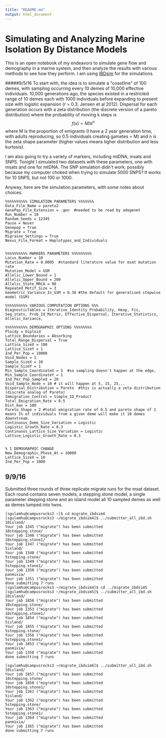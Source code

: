 ```yaml
---
title: "README.md"
output: html_document
---
```

# Simulating and Analyzing Marine Isolation By Distance Models
This is an open notebook of my endeavors to simulate gene flow and demography in a marine system, and then analyze the results with various methods to see how they perform. I am using [IBDsim](http://www1.montpellier.inra.fr/CBGP/software/ibdsim/) for the simulations.

#####9/5/16
To start with, the idea is to simulate a "coastline" of 100 demes, with sampling occurring every 10 demes of 10,000 effective individuals. 10,000 generations ago, the species existed in a restricted range of 10 demes each with 1000 individuals before expanding to present size with logistic expansion (r = 0.3; Jensen et al 2012).  Dispersal for each generation occurs with a zeta distribution (the discrete version of a pareto distribution) where the probability of moving k steps is $$ f(x) = M / k^n $$ where M is the proportion of emigrants (I have a 2 year generation time, with adults reproducing, so 0.5 individuals creating gametes = M) and n is the zeta shape parameter (higher values means tigher distribution and less kurtosis). 

I am also going to try a variety of markers, including mtDNA, msats and SNPS.  Tonight I simulated two datasets with these parameters, one with msats and one for mtDNA. The SNP simulation didn't work, possibly because my computer choked when trying to simulate 5000 SNPS? It works for 10 SNPS, but not 100 or 1000.

Anyway, here are the simulation parameters, with some notes about choices.

```
%%%%%%%%%% SIMULATION PARAMETERS %%%%%%%
Data_File_Name = pareto2
GenePop_File_Extension = .gen  #needed to be read by adegenet
Run_Number = 10
Random_Seeds = 12345
Pause = Never
Genepop = True
Migrate = True
Migraine_Settings = True
Nexus_File_Format = Haplotypes_and_Individuals


%%%%%%%%%% MARKERS PARAMETERS %%%%%%%%%
Locus_Number = 10
Mutation_Rate = 0.0005  #standard literature value for msat mutation rate
Mutation_Model = GSM
Allelic_Lower_Bound = 1
Allelic_Upper_Bound = 200
Allelic_State_MRCA = 90
Repeated_Motif_Size = 3
Geometric_Variance_In_GSM = 0.36 #the default for generalized stepwise model (GSM)

%%%%%%%%%% VARIOUS COMPUTATION OPTIONS %%%
DiagnosticTables = Iterative_Identity_Probability, Hexp, Fis, Seq_stats, Prob_Id_Matrix, Effective_Dispersal, Iterative_Statistics, Allelic_Variance,

%%%%%%%%%% DEMOGRAPHIC OPTIONS %%%%%%%%
Ploidy = Diploid
Lattice_Boundaries = Absorbing
Total_Range_Dispersal = True
Lattice_SizeX = 100
Lattice_SizeY = 1
Ind_Per_Pop = 10000
Void_Nodes = 1
Sample_SizeX = 10
Sample_SizeY = 1
Min_Sample_CoordinateX = 5  #so sampling doesn't happen at the edge, 
Min_Sample_CoordinateY = 1
Ind_Per_Pop_Sampled = 20
Void_Sample_Node = 10 # it will happen at 5, 15, 25...
Dispersal_Distribution = Pareto  #this is actually a zeta distribution (discrete analog of Pareto)
Immigration_Control = Simple_1D_Product
Total_Emigration_Rate = 0.5
Dist_max = 100
Pareto_Shape = 2 #total emigration rate of 0.5 and pareto shape of 2 means 1% of individuals from a given deme will make it 10 demes downstream.
Continuous_Deme_Size_Variation = Logistic
Logistic_Growth_Rate = 0.3
Continuous_Lattice_Size_Variation = Logistic
Lattice_Logistic_Growth_Rate = 0.3


% 1 DEMOGRAPHIC CHANGE
New_Demographic_Phase_At = 10000
Lattice_SizeX = 10
Ind_Per_Pop = 1000
```
## 9/9/16 
Submitted three rounds of three replicate migrate runs for the msat dataset. Each round contains seven models, a stepping stone model, a single parameter stepping stone and an island model all 10 sampled demes as well as demes lumped into twos.

```
[sgulamhu@campusrocks3 ~]$ cd migrate_ibdsim4
[sgulamhu@campusrocks3 ~/migrate_ibdsim4]$ ../submitter_all_ibd.sh
10island/
Your job 1345 ("migrate") has been submitted
10stepping.stone/
Your job 1346 ("migrate") has been submitted
10stepping.stone1/
Your job 1347 ("migrate") has been submitted
5island/
Your job 1348 ("migrate") has been submitted
5stepping.stone/
Your job 1349 ("migrate") has been submitted
5stepping.stone1/
Your job 1350 ("migrate") has been submitted
panmixia/
Your job 1351 ("migrate") has been submitted
done submitting 7 runs
[sgulamhu@campusrocks3 ~/migrate_ibdsim4]$ cd ../migrate_ibdsim5
[sgulamhu@campusrocks3 ~/migrate_ibdsim5]$ ../submitter_all_ibd.sh
10island/
Your job 1856 ("migrate") has been submitted
10stepping.stone/
Your job 1353 ("migrate") has been submitted
10stepping.stone1/
Your job 1854 ("migrate") has been submitted
5island/
Your job 1855 ("migrate") has been submitted
5stepping.stone/
Your job 1356 ("migrate") has been submitted
5stepping.stone1/
Your job 1853 ("migrate") has been submitted
panmixia/
Your job 1358 ("migrate") has been submitted
done submitting 7 runs

[sgulamhu@campusrocks3 ~/migrate_ibdsim6]$ ../submitter_all_ibd.sh
10island/
Your job 1857 ("migrate") has been submitted
10stepping.stone/
Your job 1858 ("migrate") has been submitted
10stepping.stone1/
Your job 1361 ("migrate") has been submitted
5island/
Your job 1362 ("migrate") has been submitted
5stepping.stone/
Your job 1363 ("migrate") has been submitted
5stepping.stone1/
Your job 1364 ("migrate") has been submitted
panmixia/
Your job 1365 ("migrate") has been submitted
done submitting 7 runs

```
